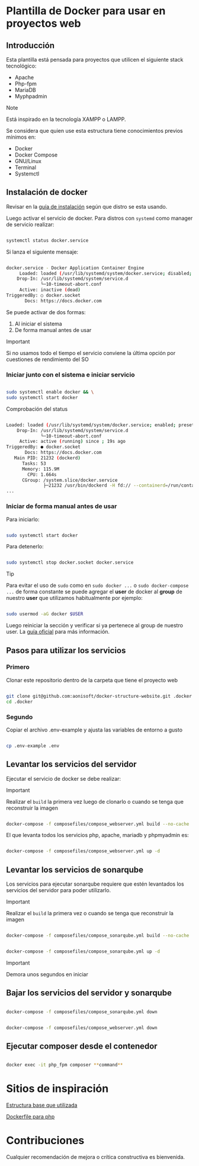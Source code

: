 # Plantilla de Docker para usar en proyectos web

## Introducción

Esta plantilla está pensada para proyectos que utilicen el siguiente stack 
tecnológico:

* Apache
* Php-fpm
* MariaDB
* Myphpadmin


> [!NOTE]
> Está inspirado en la tecnología XAMPP o LAMPP.


Se considera que quien use esta estructura tiene conocimientos previos mínimos 
en:

+ Docker
+ Docker Compose
+ GNU/Linux
+ Terminal
+ Systemctl



## Instalación de docker

Revisar en la [guía de instalación](https://docs.docker.com/engine/install) 
según que distro se esta usando.

Luego activar el servicio de docker. Para distros con `systemd` como manager de
servicio realizar:

```bash

systemctl status docker.service

```
Si lanza el siguiente mensaje:

```bash

docker.service - Docker Application Container Engine
     Loaded: loaded (/usr/lib/systemd/system/docker.service; disabled; preset: disabled)
    Drop-In: /usr/lib/systemd/system/service.d
             └─10-timeout-abort.conf
     Active: inactive (dead)
TriggeredBy: ○ docker.socket
       Docs: https://docs.docker.com

```

Se puede activar de dos formas: 

1. Al iniciar el sistema
2. De forma manual antes de usar
   
>[!IMPORTANT]
> Si no usamos todo el tiempo el servicio conviene la última opción por 
> cuestiones de rendimiento del SO


### Iniciar junto con el sistema e iniciar servicio

```bash

sudo systemctl enable docker && \
sudo systemctl start docker

```

Comprobación del status

```bash

Loaded: loaded (/usr/lib/systemd/system/docker.service; enabled; preset: disabled)
    Drop-In: /usr/lib/systemd/system/service.d
             └─10-timeout-abort.conf
     Active: active (running) since ; 19s ago
TriggeredBy: ● docker.socket
       Docs: https://docs.docker.com
   Main PID: 21232 (dockerd)
      Tasks: 53
      Memory: 115.9M
        CPU: 1.664s
      CGroup: /system.slice/docker.service
              ├─21232 /usr/bin/dockerd -H fd:// --containerd=/run/containerd/containerd.sock
...

```

### Iniciar de forma manual antes de usar

Para iniciarlo:

```bash

sudo systemctl start docker

```

Para detenerlo:

```bash

sudo systemctl stop docker.socket docker.service

```


> [!TIP]
> Para evitar el uso de `sudo` como en `sudo docker ...` o 
> `sudo docker-compose ...` de forma  constante se puede agregar el **user** de 
> docker al **group** de nuestro **user** que utilizamos habitualmente por 
> ejemplo:


```bash

sudo usermod -aG docker $USER

```

Luego reiniciar la sección y verificar si ya pertenece al group de nuestro user.
La [guía oficial](https://docs.docker.com/engine/install/linux-postinstall) para
más información.



## Pasos para utilizar los servicios

### Primero

Clonar este repositorio dentro de la carpeta que tiene el proyecto web

```bash

git clone git@github.com:aonisoft/docker-structure-website.git .docker && \
cd .docker

```
### Segundo

Copiar el archivo .env-example y ajusta las variables de entorno a gusto

```bash

cp .env-example .env

```



## Levantar los servicios del servidor


Ejecutar el servicio de docker se debe realizar:


> [!IMPORTANT]
> Realizar el `build` la primera vez luego de clonarlo o cuando se tenga que 
> reconstruir la imagen


```bash

docker-compose -f composefiles/compose_webserver.yml build --no-cache

```


El que levanta todos los servicios php, apache, mariadb y phpmyadmin es:

```bash

docker-compose -f composefiles/compose_webserver.yml up -d

```




## Levantar los servicios de sonarqube

Los servicios para ejecutar sonarqube requiere que estén levantados los 
servicios del servidor para poder utilizarlo.

> [!IMPORTANT]
> Realizar el `build` la primera vez o cuando se tenga que reconstruir la imagen


```bash

docker-compose -f composefiles/compose_sonarqube.yml build --no-cache

```


```bash

docker-compose -f composefiles/compose_sonarqube.yml up -d

```

> [!IMPORTANT]
> Demora unos segundos en iniciar


## Bajar los servicios del servidor y sonarqube


```bash

docker-compose -f composefiles/compose_sonarqube.yml down

```

```bash

docker-compose -f composefiles/compose_webserver.yml down

```

## Ejecutar composer desde el contenedor


```bash

docker exec -it php_fpm composer **command**

```
# Sitios de inspiración

[Estructura base que utilizada](https://github.com/ger86/librarify-back-symfony6/tree/master/.docker)

[Dockerfile para php](https://github.com/CodelyTV/php-ddd-example/blob/main/Dockerfile)


# Contribuciones

Cualquier recomendación de mejora o crítica constructiva es bienvenida.
